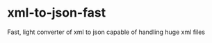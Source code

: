 xml-to-json-fast
================

Fast, light converter of xml to json capable of handling huge xml files
